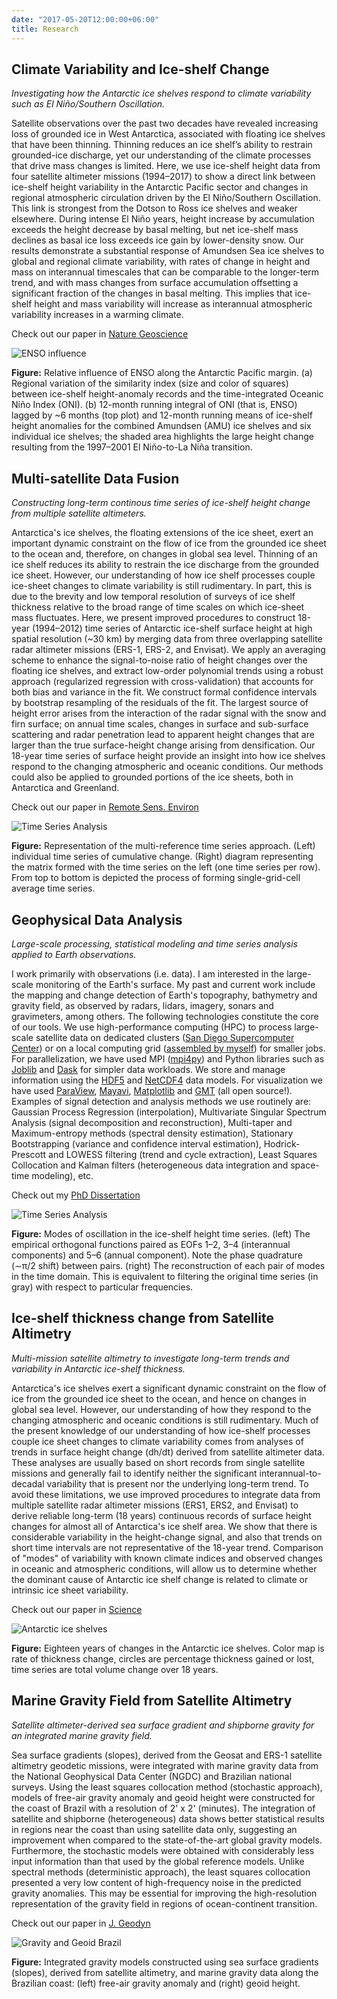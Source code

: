 ```yaml
---
date: "2017-05-20T12:00:00+06:00"
title: Research
---
```


## Climate Variability and Ice-shelf Change 

*Investigating how the Antarctic ice shelves respond to climate variability such as El Niño/Southern Oscillation.*

Satellite observations over the past two decades have revealed increasing loss of grounded ice in West Antarctica, associated with floating ice shelves that have been thinning. Thinning reduces an ice shelf’s ability to restrain grounded-ice discharge, yet our understanding of the climate processes that drive mass changes is limited. Here, we use ice-shelf height data from four satellite altimeter missions (1994–2017) to show a direct link between ice-shelf height variability in the Antarctic Pacific sector and changes in regional atmospheric circulation driven by the El Niño/Southern Oscillation. This link is strongest from the Dotson to Ross ice shelves and weaker elsewhere. During intense El Niño years, height increase by accumulation exceeds the height decrease by basal melting, but net ice-shelf mass declines as basal ice loss exceeds ice gain by lower-density snow. Our results demonstrate a substantial response of Amundsen Sea ice shelves to global and regional climate variability, with rates of change in height and mass on interannual timescales that can be comparable to the longer-term trend, and with mass changes from surface accumulation offsetting a significant fraction of the changes in basal melting. This implies that ice-shelf height and mass variability will increase as interannual atmospheric variability increases in a warming climate.

Check out our paper in [Nature Geoscience](https://www.nature.com/articles/s41561-017-0033-0)

![ENSO influence](/img/enso_influence.png)

**Figure:** Relative influence of ENSO along the Antarctic Pacific margin. (a) Regional variation of the similarity index (size and color of squares) between ice-shelf height-anomaly records and the time-integrated Oceanic Niño Index (ONI). (b) 12-month running integral of ONI (that is, ENSO) lagged by ~6 months (top plot) and 12-month running means of ice-shelf height anomalies for the combined Amundsen (AMU) ice shelves and six individual ice shelves; the shaded area highlights the large height change resulting from the 1997–2001 El Niño-to-La Niña transition.


## Multi-satellite Data Fusion 

*Constructing long-term continous time series of ice-shelf height change from multiple satellite altimeters.*

Antarctica's ice shelves, the floating extensions of the ice sheet, exert an important dynamic constraint on the flow of ice from the grounded ice sheet to the ocean and, therefore, on changes in global sea level. Thinning of an ice shelf reduces its ability to restrain the ice discharge from the grounded ice sheet. However, our understanding of how ice shelf processes couple ice-sheet changes to climate variability is still rudimentary. In part, this is due to the brevity and low temporal resolution of surveys of ice shelf thickness relative to the broad range of time scales on which ice-sheet mass fluctuates. Here, we present improved procedures to construct 18-year (1994–2012) time series of Antarctic ice-shelf surface height at high spatial resolution (~30 km) by merging data from three overlapping satellite radar altimeter missions (ERS-1, ERS-2, and Envisat). We apply an averaging scheme to enhance the signal-to-noise ratio of height changes over the floating ice shelves, and extract low-order polynomial trends using a robust approach (regularized regression with cross-validation) that accounts for both bias and variance in the fit. We construct formal confidence intervals by bootstrap resampling of the residuals of the fit. The largest source of height error arises from the interaction of the radar signal with the snow and firn surface; on annual time scales, changes in surface and sub-surface scattering and radar penetration lead to apparent height changes that are larger than the true surface-height change arising from densification. Our 18-year time series of surface height provide an insight into how ice shelves respond to the changing atmospheric and oceanic conditions. Our methods could also be applied to grounded portions of the ice sheets, both in Antarctica and Greenland.

Check out our paper in [Remote Sens. Environ](https://www.sciencedirect.com/science/article/pii/S0034425716300268)

![Time Series Analysis](/img/tseries_matrix.png)

**Figure:** Representation of the multi-reference time series approach. (Left) individual time series of cumulative change. (Right) diagram representing the matrix formed with the time series on the left (one time series per row). From top to bottom is depicted the process of forming single-grid-cell average time series.


## Geophysical Data Analysis

*Large-scale processing, statistical modeling and time series analysis applied to Earth observations.*

I work primarily with observations (i.e. data). I am interested in the large-scale monitoring of the Earth's surface. My past and current work include the mapping and change detection of Earth's topography, bathymetry and gravity field, as observed by radars, lidars, imagery, sonars and gravimeters, among others. The following technologies constitute the core of our tools. We use high-performance computing (HPC) to process large-scale satellite data on dedicated clusters ([San Diego Supercomputer Center](https://www.sdsc.edu/News%20Items/PR20150420_antarctic_ice.html)) or on a local computing grid ([assembled by myself](https://gist.github.com/fspaolo/5942163)) for smaller jobs. For parallelization, we have used MPI ([mpi4py](https://bitbucket.org/mpi4py/mpi4py)) and Python libraries such as [Joblib](https://pythonhosted.org/joblib/) and [Dask](http://dask.pydata.org/en/latest/) for simpler data workloads. We store and manage information using the [HDF5](https://www.hdfgroup.org/HDF5/) and [NetCDF4](http://www.unidata.ucar.edu/software/netcdf/) data models. For visualization we have used [ParaView](http://www.paraview.org/), [Mayavi](http://docs.enthought.com/mayavi/mayavi/), [Matplotlib](http://matplotlib.org/) and [GMT](http://gmt.soest.hawaii.edu/) (all open source!). Examples of signal detection and analysis methods we use routinely are: Gaussian Process Regression (interpolation), Multivariate Singular Spectrum Analysis (signal decomposition and reconstruction), Multi-taper and Maximum-entropy methods (spectral density estimation), Stationary Bootstrapping (variance and confidence interval estimation), Hodrick-Prescott and LOWESS filtering (trend and cycle extraction), Least Squares Collocation and Kalman filters (heterogeneous data integration and space-time modeling), etc.

Check out my [PhD Dissertation](http://fspaolo.net/work/phd/)

![Time Series Analysis](/img/oscil_modes.png)

**Figure:** Modes of oscillation in the ice-shelf height time series. (left) The empirical orthogonal functions paired as EOFs 1–2, 3–4 (interannual components) and 5–6 (annual component). Note the phase quadrature (∼π/2 shift) between pairs. (right) The reconstruction of each pair of modes in the time domain. This is equivalent to filtering the original time series (in gray) with respect to particular frequencies.


## Ice-shelf thickness change from Satellite Altimetry

*Multi-mission satellite altimetry to investigate long-term trends and variability in Antarctic ice-shelf thickness.*

Antarctica's ice shelves exert a significant dynamic constraint on the flow of ice from the grounded ice sheet to the ocean, and hence on changes in global sea level. However, our understanding of how they respond to the changing atmospheric and oceanic conditions is still rudimentary. Much of the present knowledge of our understanding of how ice-shelf processes couple ice sheet changes to climate variability comes from analyses of trends in surface height change (dh/dt) derived from satellite altimeter data. These analyses are usually based on short records from single satellite missions and generally fail to identify neither the significant interannual-to-decadal variability that is present nor the underlying long-term trend. To avoid these limitations, we use improved procedures to integrate data from multiple satellite radar altimeter missions (ERS1, ERS2, and Envisat) to derive reliable long-term (18 years) continuous records of surface height changes for almost all of Antarctica's ice shelf area. We show that there is considerable variability in the height-change signal, and also that trends on short time intervals are not representative of the 18-year trend. Comparison of "modes" of variability with known climate indices and observed changes in oceanic and atmospheric conditions, will allow us to determine whether the dominant cause of Antarctic ice shelf change is related to climate or intrinsic ice sheet variability.

Check out our paper in [Science](http://www.sciencemag.org/content/348/6232/327.abstract)

![Antarctic ice shelves](/img/ishelf_change.png)

**Figure:** Eighteen years of changes in the Antarctic ice shelves. Color map is rate of thickness change, circles are percentage thickness gained or lost, time series are total volume change over 18 years.


## Marine Gravity Field from Satellite Altimetry

*Satellite altimeter-derived sea surface gradient and shipborne gravity for an integrated marine gravity field.*

Sea surface gradients (slopes), derived from the Geosat and ERS-1 satellite altimetry geodetic missions, were integrated with marine gravity data from the National Geophysical Data Center (NGDC) and Brazilian national surveys. Using the least squares collocation method (stochastic approach), models of free-air gravity anomaly and geoid height were constructed for the coast of Brazil with a resolution of 2' x 2' (minutes). The integration of satellite and shipborne (heterogeneous) data shows better statistical results in regions near the coast than using satellite data only, suggesting an improvement when compared to the state-of-the-art global gravity models. Furthermore, the stochastic models were obtained with considerably less input information than that used by the global reference models. Unlike spectral methods (deterministic approach), the least squares collocation presented a very low content of high-frequency noise in the predicted gravity anomalies. This may be essential for improving the high-resolution representation of the gravity field in regions of ocean-continent transition.

Check out our paper in [J. Geodyn](http://www.sciencedirect.com/science/article/pii/S0264370710000803)

![Gravity and Geoid Brazil](/img/gravity_geoid.png)

**Figure:** Integrated gravity models constructed using sea surface gradients (slopes), derived from satellite altimetry, and marine gravity data along the Brazilian coast: (left) free-air gravity anomaly and (right) geoid height.
